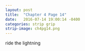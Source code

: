```yaml
---
layout: post
title:  "Chapter 4 Page 14"
date:   2016-07-14 19:00:14 -0400
categories: strip grip
strip-image: ch4pg14.png
---
```

ride the lightning   
